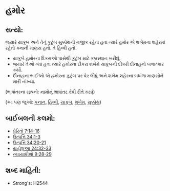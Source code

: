 # હમોર 

## સત્યો: 

જયારે યાકૂબ અને તેનું કુટુંબ સુક્કોથની નજીક રહેતા હતા ત્યારે હમોર એ શખેમના શહેરમાં રહેતો કનાની માણસ હતો.
તે હિવ્વી હતો.

* યાકૂબે હમોરના દિકરાઓ પાસેથી કુટુંબ માટે કબ્રસ્થાન ખરીદ્યું.
* જયારે તેઓ ત્યાં હતા ત્યારે હમોરના દીકરા શખેમે યાકૂબની દીકરી દીનાહનો બળાત્કાર કર્યો.
* દીનાહના ભાઈઓ એ હમોરના કુટુંબ પર વેર લીધું અને શખેમ શહેરના બધાંજ માણસોને મારી નાંખ્યા.

(ભાષાંતરના સૂચનો: [નામોનું ભાષાંતર કેવી રીતે કરવું](rc://gu/ta/man/translate/translate-names))

(આ પણ જુઓ: [કનાન](../names/canaan.md), [હિવ્વી](../names/hivite.md), [યાકૂબ](../names/jacob.md), [શખેમ](../names/shechem.md), [સુક્કોથ](../names/succoth.md))

## બાઈબલની કલમો: 

* [પ્રેરિતો 7:14-16](rc://gu/tn/help/act/07/14)
* [ઉત્પત્તિ 34:1-3](rc://gu/tn/help/gen/34/01)
* [ઉત્પત્તિ 34:20-21](rc://gu/tn/help/gen/34/20)
* [યહોશુઆ 24:32-33](rc://gu/tn/help/jos/24/32)
* [ન્યાયાધીશો 9:28-29](rc://gu/tn/help/jdg/09/28)

## શબ્દ માહિતી: 

* Strong's: H2544
